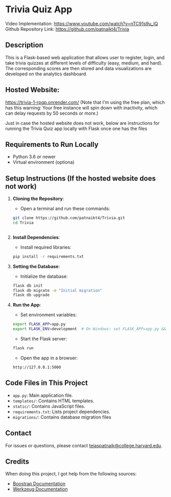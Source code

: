 # Trivia Quiz App
Video Implementation: https://www.youtube.com/watch?v=nTC91s9u_IQ
Github Repository Link: https://github.com/patnaikt4/Trivia

## Description
This is a Flask-based web application that allows user to register, login, and take trivia quizzes at different levels of difficulty (easy, medium, and hard). The corresponding scores are then stored and data visualizations are developed on the analytics dashboard.

## Hosted Website: 
https://trivia-1-rpqp.onrender.com/ (Note that I'm using the free plan, which has this warning: Your free instance will spin down with inactivity, which can delay requests by 50 seconds or more.)

Just in case the hosted website does not work, below are instructions for running the Trivia Quiz app locally with Flask once one has the files

## Requirements to Run Locally
- Python 3.6 or newer
- Virtual environment (optiona)

## Setup Instructions (If the hosted website does not work) 
1. **Cloning the Repository**:
   - Open a terminal and run these commands:
 	```bash
   git clone https://github.com/patnaikt4/Trivia.git
   cd Trivia
  
2. **Install Dependencies**:
   - Install required libraries:
 	```bash
 	pip install -r requirements.txt
 	```

3. **Setting the Database**:
   - Initialize the database:
 	```bash
 	flask db init
 	flask db migrate -m "Initial migration"
 	flask db upgrade
 	```

4. **Run the App**:
   - Set environment variables:
 	```bash
 	export FLASK_APP=app.py
 	export FLASK_ENV=development  # On Windows: set FLASK_APP=app.py && set FLASK_ENV=development
 	```
   - Start the Flask server:
 	```bash
 	flask run
 	```
   - Open the app in a browser:
 	```
 	http://127.0.0.1:5000
 	```

## Code Files in This Project
- `app.py`: Main application file.
- `templates/`: Contains HTML templates.
- `static/`: Contains JavaScript files.
- `requirements.txt`: Lists project dependencies.
- `migrations/`: Contains database migration files

## Contact
For issues or questions, please contact tejaspatnaik@college.harvard.edu.

## Credits

When doing this project, I got help from the following sources:

- [Boostrap Documentation]([url](https://getbootstrap.com/docs/5.3/getting-started/introduction/))
- [Werkzeug Documentation]([url](https://werkzeug.palletsprojects.com/en/stable/utils/))





